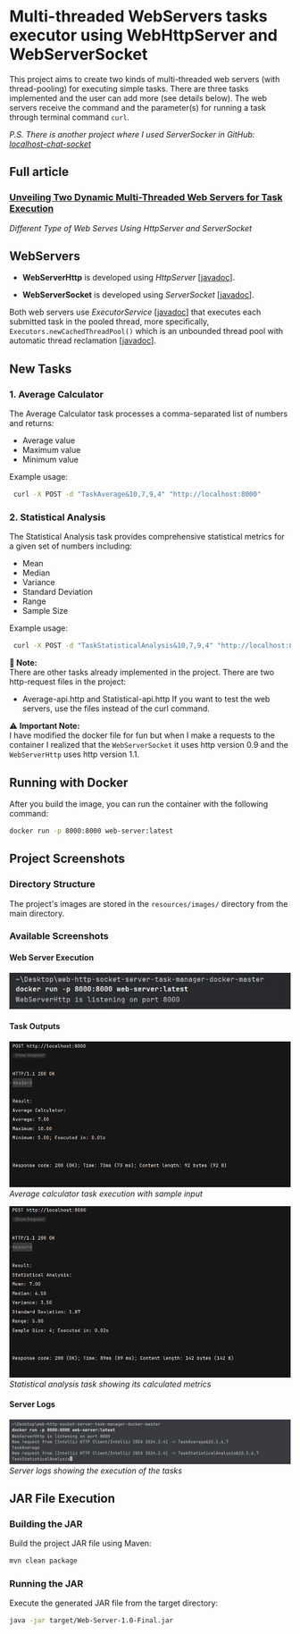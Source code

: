 # Multi-threaded WebServers tasks executor using WebHttpServer and WebServerSocket

This project aims to create two kinds of multi-threaded web servers (with thread-pooling) for executing simple tasks.
There are three tasks implemented and the user can add more (see details below).
The web servers receive the command and the parameter(s) for running a task through terminal command `curl`.

_P.S. There is another project where I used *ServerSocker* in GitHub: [localhost-chat-socket](https://github.com/wagnerjfr/localhost-chat-socket)_

## Full article
### [Unveiling Two Dynamic Multi-Threaded Web Servers for Task Execution](https://levelup.gitconnected.com/unveiling-two-dynamic-multi-threaded-web-servers-for-task-execution-62644e78a04a)
_Different Type of Web Serves Using HttpServer and ServerSocket_

## WebServers
* **WebServerHttp** is developed using *HttpServer* [[javadoc](https://docs.oracle.com/javase/8/docs/jre/api/net/httpserver/spec/com/sun/net/httpserver/HttpServer.html)].

* **WebServerSocket** is developed using *ServerSocket* [[javadoc](https://docs.oracle.com/javase/8/docs/api/java/net/ServerSocket.html)].

Both web servers use *ExecutorService* [[javadoc](https://docs.oracle.com/javase/8/docs/api/java/util/concurrent/ExecutorService.html)] that executes each submitted task in the pooled thread, more specifically, `Executors.newCachedThreadPool()` which is an unbounded thread pool with automatic thread reclamation [[javadoc](https://docs.oracle.com/javase/8/docs/api/java/util/concurrent/Executors.html#newCachedThreadPool--)].

## New Tasks

### 1. Average Calculator
The Average Calculator task processes a comma-separated list of numbers and returns:
- Average value
- Maximum value
- Minimum value

Example usage:
```bash
 curl -X POST -d "TaskAverage&10,7,9,4" "http://localhost:8000"
```
### 2. Statistical Analysis
The Statistical Analysis task provides comprehensive statistical metrics for a given set of numbers including:
- Mean
- Median
- Variance
- Standard Deviation
- Range
- Sample Size

Example usage:
```bash
 curl -X POST -d "TaskStatisticalAnalysis&10,7,9,4" "http://localhost:8000"
```
**📝 Note:**  
There are other tasks already implemented in the project.
There are two http-request files in the project:
- Average-api.http and Statistical-api.http
If you want to test the web servers, use the files instead of the curl command.


⚠️ **Important Note:**  
I have modified the docker file for fun but when I make a requests to the container I realized that the `WebServerSocket`
it uses http version 0.9 and the `WebServerHttp` uses http version 1.1.

## Running with Docker
After you build the image, you can run the container with the following command:
```bash
docker run -p 8000:8000 web-server:latest
```

## Project Screenshots

### Directory Structure
The project's images are stored in the `resources/images/` directory from the main directory.

### Available Screenshots

#### Web Server Execution
![Server Startup](./src/main/resources/images/server-startup.png)

#### Task Outputs
![Average Task](./src/main/resources/images/average-task.png)
*Average calculator task execution with sample input*

![Statistical Analysis](./src/main/resources/images/stats-task.png)
*Statistical analysis task showing its calculated metrics*

#### Server Logs
![Server Logs](./src/main/resources/images/server-output.png)
*Server logs showing the execution of the tasks*

## JAR File Execution

### Building the JAR
Build the project JAR file using Maven:
```bash
mvn clean package
```
### Running the JAR
Execute the generated JAR file from the target directory:
```bash
java -jar target/Web-Server-1.0-Final.jar
```

